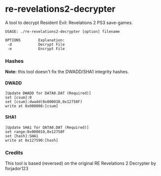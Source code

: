 # re-revelations2-decrypter

A tool to decrypt Resident Evil: Revelations 2 PS3 save-games.

```
USAGE: ./re-revelations2-decrypter [option] filename

OPTIONS        Explanation:
 -d            Decrypt File
 -e            Encrypt File
```

### Hashes

**Note:** this tool doesn't fix the DWADD/SHA1 integrity hashes.

#### DWADD

```
[Update DWADD for DATA0.DAT (Required)]
set [csum]:0
set [csum]:dwadd(0x000010,0x12758F)
write at 0x000008:[csum]
```

#### SHA1

```
[Update SHA1 for DATA0.DAT (Required)]
set range:0x000010,0x12758F
set [hash]:SHA1
write at 0x127590:[hash]
```

### Credits

This tool is based (reversed) on the original RE Revelations 2 Decrypter by forjador123
